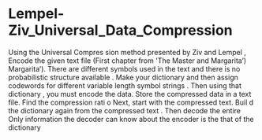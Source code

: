# Lempel-Ziv_Universal_Data_Compression
Using the Universal Compres sion method presented by Ziv and Lempel , Encode the given text file (First chapter from 'The Master and Margarita’) Margarita’). There are different symbols used in the text and there is no probabilistic structure available . Make your dictionary and then assign codewords for different variable length symbol strings . Then using that dictionary , you must encode the data. Store the compressed data in a text file. Find the compression rati o Next, start with the compressed text. Buil d the dictionary again from the compressed text . Then decode the entire Only information the decoder can know about the encoder is the that of the dictionary
